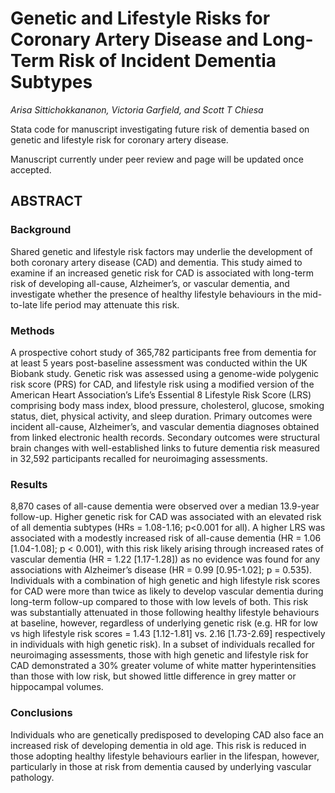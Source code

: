 # Genetic and Lifestyle Risks for Coronary Artery Disease and Long-Term Risk of Incident Dementia Subtypes

_Arisa Sittichokkananon, Victoria Garfield, and Scott T Chiesa_

Stata code for manuscript investigating future risk of dementia based on genetic and lifestyle risk for coronary artery disease. 

Manuscript currently under peer review and page will be updated once accepted.

## ABSTRACT 

### Background
Shared genetic and lifestyle risk factors may underlie the development of both coronary artery disease (CAD) and dementia. This study aimed to examine if an increased genetic risk for CAD is associated with long-term risk of developing all-cause, Alzheimer’s, or vascular dementia, and investigate whether the presence of healthy lifestyle behaviours in the mid-to-late life period may attenuate this risk.
### Methods
A prospective cohort study of 365,782 participants free from dementia for at least 5 years post-baseline assessment was conducted within the UK Biobank study. Genetic risk was assessed using a genome-wide polygenic risk score (PRS) for CAD, and lifestyle risk using a modified version of the American Heart Association’s Life’s Essential 8 Lifestyle Risk Score (LRS) comprising body mass index, blood pressure, cholesterol, glucose, smoking status, diet, physical activity, and sleep duration. Primary outcomes were incident all-cause, Alzheimer’s, and vascular dementia diagnoses obtained from linked electronic health records. Secondary outcomes were structural brain changes with well-established links to future dementia risk measured in 32,592 participants recalled for neuroimaging assessments. 
### Results
8,870 cases of all-cause dementia were observed over a median 13.9-year follow-up. Higher genetic risk for CAD was associated with an elevated risk of all dementia subtypes (HRs = 1.08-1.16; p<0.001 for all). A higher LRS was associated with a modestly increased risk of all-cause dementia (HR = 1.06 [1.04-1.08]; p < 0.001), with this risk likely arising through increased rates of vascular dementia (HR = 1.22 [1.17-1.28]) as no evidence was found for any associations with Alzheimer’s disease (HR = 0.99 [0.95-1.02]; p = 0.535). Individuals with a combination of high genetic and high lifestyle risk scores for CAD were more than twice as likely to develop vascular dementia during long-term follow-up compared to those with low levels of both. This risk was substantially attenuated in those following healthy lifestyle behaviours at baseline, however, regardless of underlying genetic risk (e.g. HR for low vs high lifestyle risk scores = 1.43 [1.12-1.81] vs. 2.16 [1.73-2.69] respectively in individuals with high genetic risk). In a subset of individuals recalled for neuroimaging assessments, those with high genetic and lifestyle risk for CAD demonstrated a 30% greater volume of white matter hyperintensities than those with low risk, but showed little difference in grey matter or hippocampal volumes. 
### Conclusions
Individuals who are genetically predisposed to developing CAD also face an increased risk of developing dementia in old age. This risk is reduced in those adopting healthy lifestyle behaviours earlier in the lifespan, however, particularly in those at risk from dementia caused by underlying vascular pathology.
